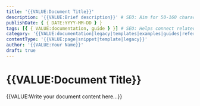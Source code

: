 ```yaml
---
title: '{{VALUE:Document Title}}'
description: '{{VALUE:Brief description}}' # SEO: Aim for 50-160 characters.
publishDate: { { DATE:YYYY-MM-DD } }
tags: [{ { VALUE:documentation, guide } }] # SEO: Helps connect related content.
category: '{{VALUE:documentation|legacy|templates|examples|guides|references}}' # SEO: Broad topic for organization.
contentType: '{{VALUE:page|snippet|template|legacy}}'
author: '{{VALUE:Your Name}}'
draft: true
---
```


# {{VALUE:Document Title}}

{{VALUE:Write your document content here...}}
